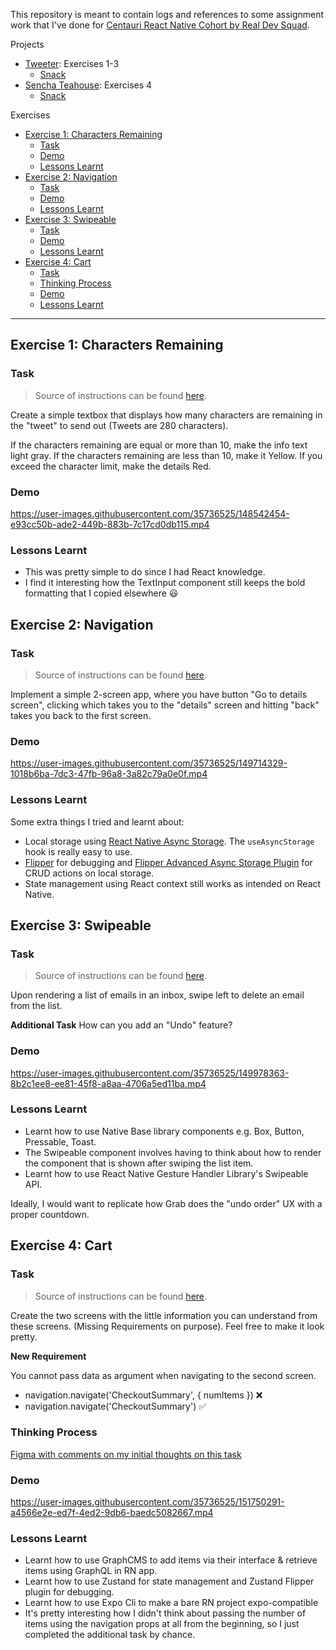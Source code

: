 This repository is meant to contain logs and references to some assignment work that I've done for [Centauri React Native Cohort by Real Dev Squad](https://github.com/Real-Dev-Squad/Centauri-React-Native-Cohort).

Projects
- [Tweeter](https://github.com/lyqht/centauri-tweeter): Exercises 1-3
  - [Snack](https://snack.expo.dev/@lyqht/tweeter)
- [Sencha Teahouse](https://github.com/lyqht/sencha-teahouse): Exercises 4
  - [Snack](https://snack.expo.dev/@lyqht/sencha-teahouse-v2)

Exercises
- [Exercise 1: Characters Remaining](#exercise-1-characters-remaining)
  - [Task](#task)
  - [Demo](#demo)
  - [Lessons Learnt](#lessons-learnt)
- [Exercise 2: Navigation](#exercise-2-navigation)
  - [Task](#task-1)
  - [Demo](#demo-1)
  - [Lessons Learnt](#lessons-learnt-1)
- [Exercise 3: Swipeable](#exercise-3-swipeable)
  - [Task](#task-2)
  - [Demo](#demo-2)
  - [Lessons Learnt](#lessons-learnt-2)
- [Exercise 4: Cart](#exercise-4-cart)
  - [Task](#task-3)
  - [Thinking Process](#thinking-process)
  - [Demo](#demo-3)
  - [Lessons Learnt](#lessons-learnt-3)


---

## Exercise 1: Characters Remaining

### Task

> Source of instructions can be found [here](https://github.com/Real-Dev-Squad/Centauri-React-Native-Cohort/blob/main/react-native/action-items/2022-01/2022-01-04.md). 

Create a simple textbox that displays how many characters are remaining in the "tweet" to send out (Tweets are 280 characters).

If the characters remaining are equal or more than 10, make the info text light gray. If the characters remaining are less than 10, make it Yellow. If you exceed the character limit, make the details Red.

### Demo

https://user-images.githubusercontent.com/35736525/148542454-e93cc50b-ade2-449b-883b-7c17cd0db115.mp4

### Lessons Learnt
- This was pretty simple to do since I had React knowledge.
- I find it interesting how the TextInput component still keeps the bold formatting that I copied elsewhere 😃

## Exercise 2: Navigation

### Task

> Source of instructions can be found [here](https://github.com/Real-Dev-Squad/Centauri-React-Native-Cohort/blob/main/react-native/action-items/2022-01/2022-01-13.md).

Implement a simple 2-screen app, where you have button "Go to details screen", clicking which takes you to the "details" screen and hitting "back" takes you back to the first screen.


### Demo

https://user-images.githubusercontent.com/35736525/149714329-1018b6ba-7dc3-47fb-96a8-3a82c79a0e0f.mp4

### Lessons Learnt

Some extra things I tried and learnt about:
- Local storage using [React Native Async Storage](https://github.com/react-native-async-storage/async-storage). The `useAsyncStorage` hook is really easy to use.
- [Flipper](https://github.com/facebook/flipper) for debugging and [Flipper Advanced Async Storage Plugin](https://github.com/lbaldy/flipper-plugin-async-storage-advanced) for CRUD actions on local storage.
- State management using React context still works as intended on React Native.

## Exercise 3: Swipeable

### Task

> Source of instructions can be found [here](https://github.com/Real-Dev-Squad/Centauri-React-Native-Cohort/blob/main/react-native/action-items/2022-01/2022-01-15.md).

Upon rendering a list of emails in an inbox, swipe left to delete an email from the list.

**Additional Task**
How can you add an "Undo" feature?


### Demo

https://user-images.githubusercontent.com/35736525/149978363-8b2c1ee8-ee81-45f8-a8aa-4706a5ed11ba.mp4

### Lessons Learnt

- Learnt how to use Native Base library components e.g. Box, Button, Pressable, Toast.
- The Swipeable component involves having to think about how to render the component that is shown after swiping the list item. 
- Learnt how to use React Native Gesture Handler Library's Swipeable API.

Ideally, I would want to replicate how Grab does the "undo order" UX with a proper countdown. 

## Exercise 4: Cart

### Task


> Source of instructions can be found [here](https://github.com/Real-Dev-Squad/Centauri-React-Native-Cohort/blob/main/react-native/action-items/2022-01/2022-01-22.md).

Create the two screens with the little information you can understand from these screens. (Missing Requirements on purpose). Feel free to make it look pretty.

**New Requirement**

You cannot pass data as argument when navigating to the second screen.

- navigation.navigate('CheckoutSummary', { numItems }) ❌
- navigation.navigate('CheckoutSummary') ✅

### Thinking Process

[Figma with comments on my initial thoughts on this task](https://www.figma.com/file/B9xFGETTLUbDy28AXSiS4n/Cart-Assignment?node-id=0%3A1)

### Demo

https://user-images.githubusercontent.com/35736525/151750291-a4566e2e-ed7f-4ed2-9db6-baedc5082667.mp4


### Lessons Learnt

- Learnt how to use GraphCMS to add items via their interface & retrieve items using GraphQL in RN app.
- Learnt how to use Zustand for state management and Zustand Flipper plugin for debugging.
- Learnt how to use Expo Cli to make a bare RN project expo-compatible
- It's pretty interesting how I didn't think about passing the number of items using the navigation props at all from the beginning, so I just completed the additional task by chance. 
